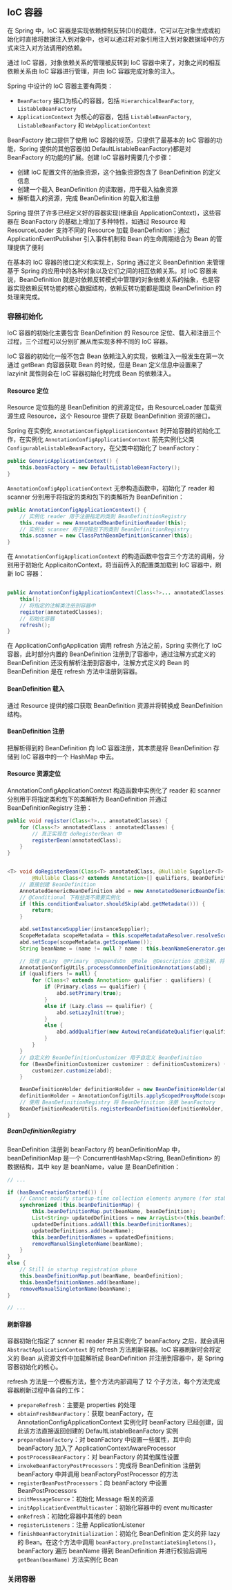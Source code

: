 ## IoC 容器
在 Spring 中，IoC 容器是实现依赖控制反转(DI)的载体，它可以在对象生成或初始化时直接将数据注入到对象中，也可以通过将对象引用注入到对象数据域中的方式来注入对方法调用的依赖。

通过 IoC 容器，对象依赖关系的管理被反转到 IoC 容器中来了，对象之间的相互依赖关系由 IoC 容器进行管理，并由 IoC 容器完成对象的注入。


Spring 中设计的 IoC 容器主要有两类：
- ```BeanFactory``` 接口为核心的容器，包括 ```HierarchicalBeanFactory```, ```ListableBeanFactory```
- ```ApplicationContext``` 为核心的容器，包括 ```ListableBeanFactory```, ```ListableBeanFactory``` 和 ```WebApplicationContext```

BeanFactory 接口提供了使用 IoC 容器的规范，只提供了最基本的 IoC 容器的功能，Spring 提供的其他容器(如 DefaultListableBeanFactory)都是对 BeanFactory 的功能的扩展。创建 IoC 容器时需要几个步骤：
- 创建 IoC 配置文件的抽象资源，这个抽象资源包含了 BeanDefinition 的定义信息
- 创建一个载入 BeanDefinition 的读取器，用于载入抽象资源
- 解析载入的资源，完成 BeanDefinition 的载入和注册

Spring 提供了许多已经定义好的容器实现(继承自 ApplicationContext)，这些容器在 BeanFactory 的基础上增加了多种特性，如通过 Resource 和 ResourceLoader 支持不同的 Resource 加载 BeanDefinition；通过 ApplicationEventPublisher 引入事件机制和 Bean 的生命周期结合为 Bean 的管理提供了便利

在基本的 IoC 容器的接口定义和实现上，Spring 通过定义 BeanDefinition 来管理基于 Spring 的应用中的各种对象以及它们之间的相互依赖关系。对 IoC 容器来说，BeanDefinition 就是对依赖反转模式中管理的对象依赖关系的抽象，也是容器实现依赖反转功能的核心数据结构，依赖反转功能都是围绕 BeanDefinition 的处理来完成。

### 容器初始化
IoC 容器的初始化主要包含 BeanDefinition 的 Resource 定位、载入和注册三个过程，三个过程可以分别扩展从而实现多种不同的 IoC 容器。

IoC 容器的初始化一般不包含 Bean 依赖注入的实现，依赖注入一般发生在第一次通过 getBean 向容器获取 Bean 的时候，但是 Bean 定义信息中设置来了 lazyinit 属性则会在 IoC 容器初始化时完成 Bean 的依赖注入。

#### Resource 定位
Resource 定位指的是 BeanDefinition 的资源定位，由 ResourceLoader 加载资源生成 Resource，这个 Resource 提供了获取 BeanDefinition 资源的接口。

Spring 在实例化 ```AnnotationConfigApplicationContext``` 时开始容器的初始化工作，在实例化 ```AnnotationConfigApplicationContext``` 前先实例化父类 ```ConfigurableListableBeanFactory```，在父类中初始化了 beanFactory：
```java
public GenericApplicationContext() {
    this.beanFactory = new DefaultListableBeanFactory();
}
```
```AnnotationConfigApplicationContext``` 无参构造函数中，初始化了 reader 和 scanner 分别用于将指定的类和包下的类解析为 BeanDefinition：
```java
public AnnotationConfigApplicationContext() {
    // 实例化 reader 用于注册指定的类到 BeanDefinitionRegistry
    this.reader = new AnnotatedBeanDefinitionReader(this);
    // 实例化 scanner 用于扫描包下的类到 BeanDefinitionRegistry
    this.scanner = new ClassPathBeanDefinitionScanner(this);
}
```
在 ```AnnotationConfigApplicationContext``` 的构造函数中包含三个方法的调用，分别用于初始化 ApplicaitonContext，将当前传入的配置类加载到 IoC 容器中，刷新 IoC 容器：
```java

public AnnotationConfigApplicationContext(Class<?>... annotatedClasses) {
    this();
    // 将指定的注解类注册到容器中
    register(annotatedClasses);
    // 初始化容器
    refresh();
}
```
在 ApplicationConfigApplication 调用 refresh 方法之前，Spring 实例化了 IoC 容器，此时部分内置的 BeanDefinition 注册到了容器中，通过注解方式定义的 BeanDefinition 还没有解析注册到容器中，注解方式定义的 Bean 的 BeanDefinition 是在 refresh 方法中注册到容器。

#### BeanDefinition 载入
通过 Resource 提供的接口获取 BeanDefinition 资源并将转换成 BeanDefinition 结构。

#### BeanDefinition 注册
把解析得到的 BeanDefinition 向 IoC 容器注册，其本质是将 BeanDefinition 存储到 IoC 容器中的一个 HashMap 中去。

#### Resource 资源定位
AnnotationConfigApplicationContext 构造函数中实例化了 reader 和 scanner 分别用于将指定类和包下的类解析为 BeanDefinition 并通过 BeanDefinitionRegistry 注册：
```java
public void register(Class<?>... annotatedClasses) {
    for (Class<?> annotatedClass : annotatedClasses) {
        // 真正实现在 doRegisterBean 中
        registerBean(annotatedClass);
    }
}


<T> void doRegisterBean(Class<T> annotatedClass, @Nullable Supplier<T> instanceSupplier, @Nullable String name,
        @Nullable Class<? extends Annotation>[] qualifiers, BeanDefinitionCustomizer... definitionCustomizers) {
    // 直接创建 BeanDefinition
    AnnotatedGenericBeanDefinition abd = new AnnotatedGenericBeanDefinition(annotatedClass);
    // @Conditional 下有些类不需要实例化
    if (this.conditionEvaluator.shouldSkip(abd.getMetadata())) {
        return;
    }

    abd.setInstanceSupplier(instanceSupplier);
    ScopeMetadata scopeMetadata = this.scopeMetadataResolver.resolveScopeMetadata(abd);
    abd.setScope(scopeMetadata.getScopeName());
    String beanName = (name != null ? name : this.beanNameGenerator.generateBeanName(abd, this.registry));

    // 处理 @Lazy  @Primary  @DependsOn  @Role  @Description 这些注解，将这些注解的属性设置到 BeanDefinition
    AnnotationConfigUtils.processCommonDefinitionAnnotations(abd);
    if (qualifiers != null) {
        for (Class<? extends Annotation> qualifier : qualifiers) {
            if (Primary.class == qualifier) {
                abd.setPrimary(true);
            }
            else if (Lazy.class == qualifier) {
                abd.setLazyInit(true);
            }
            else {
                abd.addQualifier(new AutowireCandidateQualifier(qualifier));
            }
        }
    }
    // 自定义的 BeanDefinitionCustomizer 用于自定义 BeanDefinition
    for (BeanDefinitionCustomizer customizer : definitionCustomizers) {
        customizer.customize(abd);
    }

    BeanDefinitionHolder definitionHolder = new BeanDefinitionHolder(abd, beanName);
    definitionHolder = AnnotationConfigUtils.applyScopedProxyMode(scopeMetadata, definitionHolder, this.registry);
    // 使用 BeanDefinitionRegistry 将 BeanDefinition 注册 beanFactory
    BeanDefinitionReaderUtils.registerBeanDefinition(definitionHolder, this.registry);
}
```
##### BeanDefinitionRegistry
BeanDefinition 注册到 beanFactory 的 beanDefinitionMap 中，beanDefinitionMap 是一个 ConcurrentHashMap<String, BeanDefinition> 的数据结构，其中 key 是 beanName，value 是 BeanDefinition：
```java
// ...

if (hasBeanCreationStarted()) {
    // Cannot modify startup-time collection elements anymore (for stable iteration)
    synchronized (this.beanDefinitionMap) {
        this.beanDefinitionMap.put(beanName, beanDefinition);
        List<String> updatedDefinitions = new ArrayList<>(this.beanDefinitionNames.size() + 1);
        updatedDefinitions.addAll(this.beanDefinitionNames);
        updatedDefinitions.add(beanName);
        this.beanDefinitionNames = updatedDefinitions;
        removeManualSingletonName(beanName);
    }
}
else {
    // Still in startup registration phase
    this.beanDefinitionMap.put(beanName, beanDefinition);
    this.beanDefinitionNames.add(beanName);
    removeManualSingletonName(beanName);
}

// ...
```
#### 刷新容器

容器初始化指定了 scnner 和 reader 并且实例化了 beanFactory 之后，就会调用 ```AbstractApplicationContext``` 的 refresh 方法刷新容器。IoC 容器刷新时会将定义的 Bean 从资源文件中加载解析成 BeanDefinition 并注册到容器中，是 Spring 容器初始化的核心。

refresh 方法是一个模板方法，整个方法内部调用了 12 个子方法，每个方法完成容器刷新过程中各自的工作：

- ```prepareRefresh```：主要是 properties 的处理
- ```obtainFreshBeanFactory```：获取 beanFactory，在 AnnotationConfigApplicationContext 实例化时 beanFactory 已经创建，因此该方法直接返回创建的 DefaultListableBeanFactory 实例
- ```prepareBeanFactory```：对 beanFactory 中设置一些属性，其中向 beanFactory 加入了 ApplicationContextAwareProcessor
- ```postProcessBeanFactory```：对 beanFactory 的其他属性设置
- ```invokeBeanFactoryPostProcessors```：完成将 BeanDefinition 注册到 beanFactory 中并调用 beanFactoryPostProcessor 的方法 
- ```registerBeanPostProcessors```：向 beanFactory 中设置 BeanPostProcessors
- ```initMessageSource```：初始化 Message 相关的资源
- ```initApplicationEventMulticaster```：初始化容器中的 event multicaster
- ```onRefresh```：初始化容器中其他的 bean
- ```registerListeners```：注册 ApplicationListener
- ```finishBeanFactoryInitialization```：初始化 BeanDefinition 定义的非 lazy 的 Bean。在这个方法中调用 ```beanFactory.preInstantiateSingletons()```，beanFactory 遍历 beanName 得到 BeanDefinition 并进行校验后调用 ```getBean(beanName)``` 方法实例化 Bean

### 关闭容器